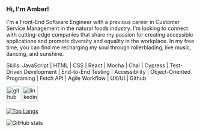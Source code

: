 <!--
**abodnar1/abodnar1** is a ✨ _special_ ✨ repository because its `README.md` (this file) appears on your GitHub profile.
-->

### Hi, I'm Amber!
I'm a Front-End Software Engineer with a previous career in Customer Service Management in the natural foods industry. I'm looking to connect with cutting-edge companies that share my passion for creating accessible applications and promote diversity and equality in the workplace. In my free time, you can find me recharging my soul through rollerblading, live music, dancing, and sunshine.

Skills: JavaScript | HTML | CSS | React | Mocha | Chai | Cypress | Test-Driven Development | End-to-End Testing | Accessibility | Object-Oriented Programing | Fetch API | Agile Workflow | UX/UI | Github


[<img src='https://cdn.jsdelivr.net/npm/simple-icons@3.0.1/icons/github.svg' alt='github' height='40'>](https://github.com/abodnar1)  [<img src='https://cdn.jsdelivr.net/npm/simple-icons@3.0.1/icons/linkedin.svg' alt='linkedin' height='40'>](https://www.linkedin.com/in/https://www.linkedin.com/in/amberbodnar//)  

[![Top Langs](https://github-readme-stats.vercel.app/api/top-langs/?username=abodnar1)](https://github.com/anuraghazra/github-readme-stats)

![GitHub stats](https://github-readme-stats.vercel.app/api?username=abodnar1&show_icons=true)  


